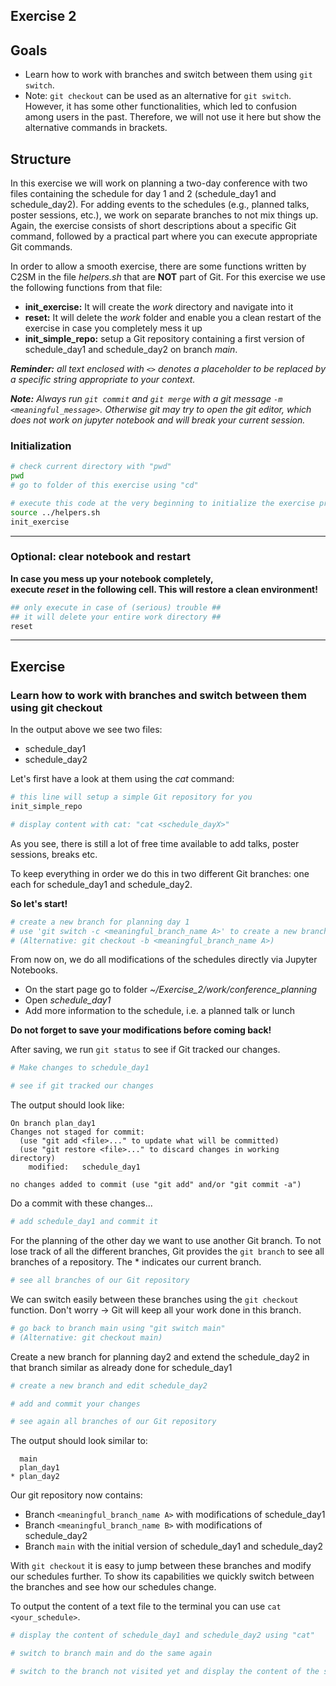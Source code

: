 ## Exercise 2

## Goals
   * Learn how to work with branches and switch between them using `git switch`.
   * Note: `git checkout` can be used as an alternative for `git switch`. However, it has some other functionalities, which led to confusion among users in the past. Therefore, we will not use it here but show the alternative commands in brackets.

## Structure
In this exercise we will work on planning a two-day conference with two files containing the schedule for day 1 and 2 (schedule_day1 and schedule_day2). For adding events to the schedules (e.g., planned talks, poster sessions, etc.), we work on separate branches to not mix things up.
Again, the exercise consists of short descriptions about a specific Git command, followed by a practical part where you can execute appropriate Git commands.

In order to allow a smooth exercise, there are some functions written by C2SM in the file *helpers.sh* that are **NOT** part of Git. For this exercise we use the following functions from that file:
   * **init_exercise:** It will create the *work* directory and navigate into it 
   * **reset:** It will delete the *work* folder and enable you a clean restart of the exercise in case you completely mess it up
   * **init_simple_repo:** setup a Git repository containing a first version of schedule_day1 and schedule_day2 on branch *main*.
   
_**Reminder:** all text enclosed with `<>` denotes a placeholder to be replaced by a specific string appropriate to your context._

_**Note:** Always run `git commit` and `git merge` with a git message `-m <meaningful_message>`. Otherwise git may try to open the git editor, which does not work on jupyter notebook and will break your current session._

### Initialization


```bash
# check current directory with "pwd"
pwd
# go to folder of this exercise using "cd"

```


```bash
# execute this code at the very beginning to initialize the exercise properly
source ../helpers.sh
init_exercise
```

***
### Optional: clear notebook and restart
**In case you mess up your notebook completely,  
execute** ***reset*** **in the following cell. This will restore a clean environment!**



```bash
## only execute in case of (serious) trouble ##
## it will delete your entire work directory ##
reset
```

***
## Exercise

### Learn how to work with branches and switch between them using git checkout
In the output above we see two files:
   * schedule_day1
   * schedule_day2
   
Let's first have a look at them using the *cat* command:


```bash
# this line will setup a simple Git repository for you
init_simple_repo
```


```bash
# display content with cat: "cat <schedule_dayX>"

```

As you see, there is still a lot of free time available to add talks, poster sessions, breaks etc.

To keep everything in order we do this in two different Git branches:
one each for schedule_day1 and schedule_day2. 

**So let's start!**


```bash
# create a new branch for planning day 1
# use 'git switch -c <meaningful_branch_name A>' to create a new branch
# (Alternative: git checkout -b <meaningful_branch_name A>)

```

From now on, we do all modifications of the schedules directly via Jupyter Notebooks.
   * On the start page go to folder *~/Exercise_2/work/conference_planning*
   * Open *schedule_day1*
   * Add more information to the schedule, i.e. a planned talk or lunch
   
**Do not forget to save your modifications before coming back!**

After saving, we run `git status` to see if Git tracked our changes.


```bash
# Make changes to schedule_day1

```


```bash
# see if git tracked our changes

```

The output should look like:
```
On branch plan_day1
Changes not staged for commit:
  (use "git add <file>..." to update what will be committed)
  (use "git restore <file>..." to discard changes in working directory)
	modified:   schedule_day1

no changes added to commit (use "git add" and/or "git commit -a")
```

Do a commit with these changes...


```bash
# add schedule_day1 and commit it

```

For the planning of the other day we want to use another Git branch.
To not lose track of all the different branches, Git provides the `git branch` to see all branches of a repository.
The * indicates our current branch.


```bash
# see all branches of our Git repository

```

We can switch easily between these branches using the `git checkout` function.
Don't worry -> Git will keep all your work done in this branch.


```bash
# go back to branch main using "git switch main"
# (Alternative: git checkout main)

```

Create a new branch for planning day2 and extend the schedule_day2 in that branch similar as already done for schedule_day1


```bash
# create a new branch and edit schedule_day2

```


```bash
# add and commit your changes

```


```bash
# see again all branches of our Git repository

```

The output should look similar to:

```
  main
  plan_day1
* plan_day2
```

Our git repository now contains:
  * Branch `<meaningful_branch_name A>` with modifications of schedule_day1
  * Branch `<meaningful_branch_name B>` with modifications of schedule_day2
  * Branch `main` with the initial version of schedule_day1 and schedule_day2
  
With `git checkout` it is easy to jump between these branches and modify our schedules further.
To show its capabilities we quickly switch between the branches and see how our schedules change.

To output the content of a text file to the terminal you can use `cat <your_schedule>`.


```bash
# display the content of schedule_day1 and schedule_day2 using "cat"

```


```bash
# switch to branch main and do the same again

```


```bash
# switch to the branch not visited yet and display the content of the schedules again

```
